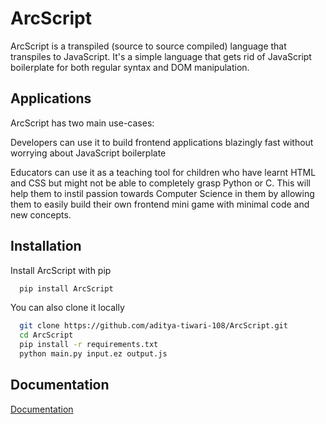 
# ArcScript

ArcScript is a transpiled (source to source compiled) language that transpiles to JavaScript. It's a simple language that gets rid of JavaScript boilerplate for both regular syntax and DOM manipulation. 




## Applications

ArcScript has two main use-cases:

Developers can use it to build frontend applications blazingly fast without worrying about JavaScript boilerplate

Educators can use it as a teaching tool for children who have learnt HTML and CSS but might not be able to completely grasp Python or C. This will help them to instil passion towards Computer Science in them by allowing them to easily build their own frontend mini game with minimal code and new concepts.
## Installation

Install ArcScript with pip

```bash
  pip install ArcScript
```

You can also clone it locally

```bash
  git clone https://github.com/aditya-tiwari-108/ArcScript.git
  cd ArcScript
  pip install -r requirements.txt
  python main.py input.ez output.js
```
    
## Documentation

[Documentation](https://linktodocumentation)

